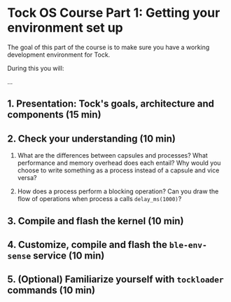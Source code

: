 # Tock OS Course Part 1: Getting your environment set up

The goal of this part of the course is to make sure you have a working
development environment for Tock.

During this you will:

...

## 1. Presentation: Tock's goals, architecture and components (15 min)

## 2. Check your understanding (10 min)

1. What are the differences between capsules and processes? What performance
   and memory overhead does each entail? Why would you choose to write
   something as a process instead of a capsule and vice versa?

2. How does a process perform a blocking operation? Can you draw the flow of
   operations when process a calls `delay_ms(1000)`?

## 3. Compile and flash the kernel (10 min)

## 4. Customize, compile and flash the `ble-env-sense` service (10 min)

## 5. (Optional) Familiarize yourself with `tockloader` commands (10 min)

